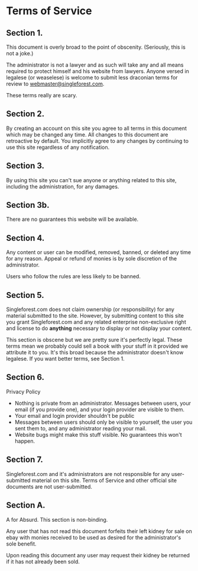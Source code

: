 Terms of Service
================

Section 1. 
----------
This document is overly broad to the point of obscenity. (Seriously, this is not a joke.)

The administrator is not a lawyer and as such will take any and all means required to protect himself and his website from lawyers. Anyone versed in legalese (or weaselese) is welcome to submit less draconian terms for review to <webmaster@singleforest.com>.

These terms really are scary. 

Section 2.
----------
By creating an account on this site you agree to all terms in this document which may be changed any time. All changes to this document are retroactive by default. You implicitly agree to any changes by continuing to use this site regardless of any notification. 

Section 3. 
----------
By using this site you can't sue anyone or anything related to this site, including the administration, for any damages.

Section 3b.
-----------
There are no guarantees this website will be available.

Section 4.
----------
Any content or user can be modified, removed, banned, or deleted any time for any reason. Appeal or refund of monies is by sole discretion of the administrator. 

Users who follow the rules are less likely to be banned.

Section 5. 
----------
Singleforest.com does not claim ownership (or responsibility) for any material submitted to the site. However, by submitting content to this site you grant Singleforest.com and any related enterprise non-exclusive right and license to do **anything** necessary to display or not display your content. 

This section is obscene but we are pretty sure it's perfectly legal. These terms mean we probably could sell a book with your stuff in it provided we attribute it to you. It's this broad because the administrator doesn't know legalese. If you want better terms, see Section 1.

Section 6.
----------
Privacy Policy

* Nothing is private from an administrator. Messages between users, your email (if you provide one), and your login provider are visible to them. 
* Your email and login provider shouldn't be public
* Messages between users should only be visible to yourself, the user you sent them to, and any administrator reading your mail.
* Website bugs might make this stuff visible. No guarantees this won't happen. 

Section 7.
----------
Singleforest.com and it's administrators are not responsible for any user-submitted material on this site. Terms of Service and other official site documents are not user-submitted.

Section A.
---------------
A for Absurd. This section is non-binding.

Any user that has not read this document forfeits their left kidney for sale on ebay with monies received to be used as desired for the administrator's sole benefit. 

Upon reading this document any user may request their kidney be returned if it has not already been sold. 
